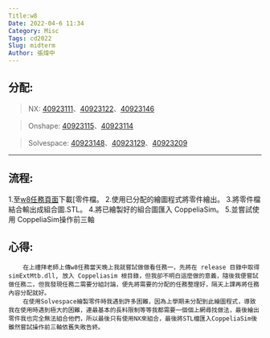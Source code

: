 ```yaml
---
Title:w8
Date: 2022-04-6 11:34
Category: Misc
Tags: cd2022
Slug: midterm
Author: 張煒中
---
```



分配:
----

>NX: [40923111]、[40923122]、[40923146]



>Onshape: [40923115]、[40923114]



>Solvespace: [40923148]、[40923129]、[40923209]

---
流程:
----
1.至[w8任務頁面]下載[零件檔。
2.使用已分配的繪圖程式將零件繪出。
3.將零件檔結合輸出成組合圖.STL。
4.將已繪製好的組合圖匯入 CoppeliaSim。
5.並嘗試使用 CoppeliaSim操作前三軸

心得:
----
        在上禮拜老師上傳w8任務當天晚上我就嘗試做做看任務一，先將在 release 目錄中取得 simExtMtb.dll, 放入 Coppeliasim 根目錄，但我卻不明白這麼做的意義，隨後我便嘗試做任務二，但我發現任務二需要分組討論，便先將需要的分配的任務整理好，隔天上課再將任務內容分配就好。  
        在使用Solvespace繪製零件時我遇到許多困難，因為上學期未分配到此繪圖程式，導致我在使用時遇到極大的困難，連最基本的長料限制等等我都需要一個個上網尋找做法，最後繪出零件我也完全無法組合他們，所以最後只有使用NX來組合，最後將STL檔匯入CoppeliaSim後雖然嘗試操作前三軸依舊失敗告終。





[40923111]:https://40923111.github.io/cd2022/blog/index.html
[40923122]:https://40923122.github.io/cd2022/blog/index.html
[40923146]:https://a40923146.github.io/cd2022/blog/index.html
[40923115]:https://jason60714.github.io/cd2022/blog/index.html
[40923114]:https://40923114.github.io/cd2022/blog/index.html
[40923148]:https://40923148.github.io/cd2022/blog/index.html
[40923129]:https://40923129.github.io/cd2022/blog/index.html
[40923209]:https://CYC40923109.github.io/cd2022/blog/index.html


[零件檔]:https://mde.tw/cd2022_guide/downloads/cd2022_uarm_nx12_imported.7z

[w8任務頁面]:https://mde.tw/cd2022_guide/content/w8%20%E4%BB%BB%E5%8B%99.html